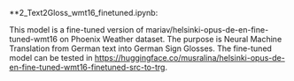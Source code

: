 **2_Text2Gloss_wmt16_finetuned.ipynb:

This model is a fine-tuned version of mariav/helsinki-opus-de-en-fine-tuned-wmt16 on Phoenix Weather dataset.
The purpose is Neural Machine Translation from German text into German Sign Glosses.
The fine-tuned model can be tested in https://huggingface.co/musralina/helsinki-opus-de-en-fine-tuned-wmt16-finetuned-src-to-trg.


